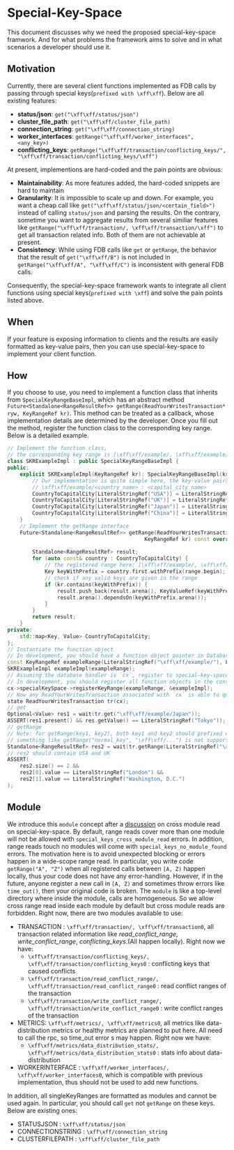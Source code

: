 # Special-Key-Space
This document discusses why we need the proposed special-key-space framwork. And for what problems the framework aims to solve and in what scenarios a developer should use it.   

## Motivation
Currently, there are several client functions implemented as FDB calls by passing through special keys(`prefixed with \xff\xff`). Below are all existing features:
- **status/json**: `get("\xff\xff/status/json")`
- **cluster_file_path**: `get("\xff\xff/cluster_file_path)`
- **connection_string**: `get("\xff\xff/connection_string)`
- **worker_interfaces**: `getRange("\xff\xff/worker_interfaces", <any_key>)`
- **conflicting_keys**: `getRange("\xff\xff/transaction/conflicting_keys/", "\xff\xff/transaction/conflicting_keys/\xff")`

At present, implementions are hard-coded and the pain points are obvious:
- **Maintainability**: As more features added, the hard-coded snippets are hard to maintain 
- **Granularity**: It is impossible to scale up and down. For example, you want a cheap call like `get("\xff\xff/status/json/<certain_field>")` instead of calling `status/json` and parsing the results. On the contrary, sometime you want to aggregate results from several similiar features like `getRange("\xff\xff/transaction/, \xff\xff/transaction/\xff")` to get all transaction related info. Both of them are not achievable at present.
- **Consistency**: While using FDB calls like `get` or `getRange`, the behavior that the result of `get("\xff\xff/B")` is not included in `getRange("\xff\xff/A", "\xff\xff/C")` is inconsistent with general FDB calls.

Consequently, the special-key-space framework wants to integrate all client functions using special keys(`prefixed with \xff`) and solve the pain points listed above.

## When
If your feature is exposing information to clients and the results are easily formatted as key-value pairs, then you can use special-key-space to implement your client function.

## How
If you choose to use, you need to implement a function class that inherits from `SpecialKeyRangeBaseImpl`, which has an abstract method `Future<Standalone<RangeResultRef>> getRange(ReadYourWritesTransaction* ryw, KeyRangeRef kr)`.
This method can be treated as a callback, whose implementation details are determined by the developer.
Once you fill out the method, register the function class to the corresponding key range.
Below is a detailed example.
```c++
// Implement the function class,
// the corresponding key range is [\xff\xff/example/, \xff\xff/example/\xff)
class SKRExampleImpl : public SpecialKeyRangeBaseImpl {
public:
    explicit SKRExampleImpl(KeyRangeRef kr): SpecialKeyRangeBaseImpl(kr) {
        // Our implementation is quite simple here, the key-value pairs are formatted as:
        // \xff\xff/example/<country_name> : <capital_city_name>
        CountryToCapitalCity[LiteralStringRef("USA")] = LiteralStringRef("Washington, D.C.");
        CountryToCapitalCity[LiteralStringRef("UK")] = LiteralStringRef("London");
        CountryToCapitalCity[LiteralStringRef("Japan")] = LiteralStringRef("Tokyo");
        CountryToCapitalCity[LiteralStringRef("China")] = LiteralStringRef("Beijing");
    }
    // Implement the getRange interface
    Future<Standalone<RangeResultRef>> getRange(ReadYourWritesTransaction* ryw,
                                            KeyRangeRef kr) const override {
        
        Standalone<RangeResultRef> result;
        for (auto const& country : CountryToCapitalCity) {
            // the registered range here: [\xff\xff/example/, \xff\xff/example/\xff]
            Key keyWithPrefix = country.first.withPrefix(range.begin);
            // check if any valid keys are given in the range
            if (kr.contains(keyWithPrefix)) {
                result.push_back(result.arena(), KeyValueRef(keyWithPrefix, country.second));
                result.arena().dependsOn(keyWithPrefix.arena());
            }
        }
        return result;
    }
private:
    std::map<Key, Value> CountryToCapitalCity;
};
// Instantiate the function object
// In development, you should have a function object pointer in DatabaseContext(DatabaseContext.h) and initialize in DatabaseContext's constructor(NativeAPI.actor.cpp)
const KeyRangeRef exampleRange(LiteralStringRef("\xff\xff/example/"), LiteralStringRef("\xff\xff/example/\xff"));
SKRExampleImpl exampleImpl(exampleRange);
// Assuming the database handler is `cx`, register to special-key-space
// In development, you should register all function objects in the constructor of DatabaseContext(NativeAPI.actor.cpp)
cx->specialKeySpace->registerKeyRange(exampleRange, &exampleImpl);
// Now any ReadYourWritesTransaction associated with `cx` is able to query the info
state ReadYourWritesTransaction tr(cx);
// get
Optional<Value> res1 = wait(tr.get("\xff\xff/example/Japan"));
ASSERT(res1.present() && res.getValue() == LiteralStringRef("Tokyo"));
// getRange
// Note: for getRange(key1, key2), both key1 and key2 should prefixed with \xff\xff
// something like getRange("normal_key", "\xff\xff/...") is not supported yet
Standalone<RangeResultRef> res2 = wait(tr.getRange(LiteralStringRef("\xff\xff/example/U"), LiteralStringRef("\xff\xff/example/U\xff")));
// res2 should contain USA and UK
ASSERT(
    res2.size() == 2 &&
    res2[0].value == LiteralStringRef("London") &&
    res2[1].value == LiteralStringRef("Washington, D.C.")
);
```

## Module
We introduce this `module` concept after a [discussion](https://forums.foundationdb.org/t/versioning-of-special-key-space/2068) on cross module read on special-key-space. By default, range reads cover more than one module will not be allowed with `special_keys_cross_module_read` errors. In addition, range reads touch no modules will come with `special_keys_no_module_found` errors. The motivation here is to avoid unexpected blocking or errors happen in a wide-scope range read. In particular, you write code `getRange("A", "Z")` when all registered calls between `[A, Z)` happen locally, thus your code does not have any error-handling. However, if in the future, anyone register a new call in `[A, Z)` and sometimes throw errors like `time_out()`, then your original code is broken. The `module` is like a top-level directory where inside the module, calls are homogeneous. So we allow cross range read inside each module by default but cross module reads are forbidden. Right now, there are two modules available to use:

- TRANSACTION : `\xff\xff/transaction/, \xff\xff/transaction0`, all transaction related information like *read_conflict_range*, *write_conflict_range*, *conflicting_keys*.(All happen locally). Right now we have:
  - `\xff\xff/transaction/conflicting_keys/, \xff\xff/transaction/conflicting_keys0` : conflicting keys that caused conflicts
  - `\xff\xff/transaction/read_conflict_range/, \xff\xff/transaction/read_conflict_range0` : read conflict ranges of the transaction
  - `\xff\xff/transaction/write_conflict_range/, \xff\xff/transaction/write_conflict_range0` : write conflict ranges of the transaction
- METRICS: `\xff\xff/metrics/, \xff\xff/metrics0`, all metrics like data-distribution metrics or healthy metrics are planned to put here. All need to call the rpc, so time_out error s may happen. Right now we have:
  - `\xff\xff/metrics/data_distribution_stats/, \xff\xff/metrics/data_distribution_stats0` : stats info about data-distribution
- WORKERINTERFACE : `\xff\xff/worker_interfaces/, \xff\xff/worker_interfaces0`, which is compatible with previous implementation, thus should not be used to add new functions.

In addition, all singleKeyRanges are formatted as modules and cannot be used again. In particular, you should call `get` not `getRange` on these keys. Below are existing ones:

- STATUSJSON : `\xff\xff/status/json`
- CONNECTIONSTRING : `\xff\xff/connection_string`
- CLUSTERFILEPATH : `\xff\xff/cluster_file_path`
